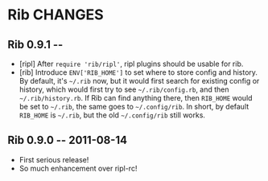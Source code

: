 # Rib CHANGES

## Rib 0.9.1 --

* [ripl] After `require 'rib/ripl'`, ripl plugins should be usable for rib.
* [rib] Introduce `ENV['RIB_HOME']` to set where to store config and history.
  By default, it's `~/.rib` now, but it would first search for existing
  config or history, which would first try to see `~/.rib/config.rb`, and
  then `~/.rib/history.rb`. If Rib can find anything there, then `RIB_HOME`
  would be set to `~/.rib`, the same goes to `~/.config/rib`.
  In short, by default `RIB_HOME` is `~/.rib`, but the old `~/.config/rib`
  still works.

## Rib 0.9.0 -- 2011-08-14

* First serious release!
* So much enhancement over ripl-rc!
